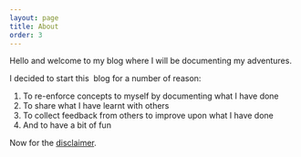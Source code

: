 ```yaml
---
layout: page
title: About
order: 3
---
```


Hello and welcome to my blog where I will be documenting my adventures. 

I decided to start this  blog for a number of reason:

1. To re-enforce concepts to myself by documenting what I have done
2. To share what I have learnt with others
3. To collect feedback from others to improve upon what I have done
4. And to have a bit of fun

Now for the [disclaimer](/docs/Disclaimer.md).
